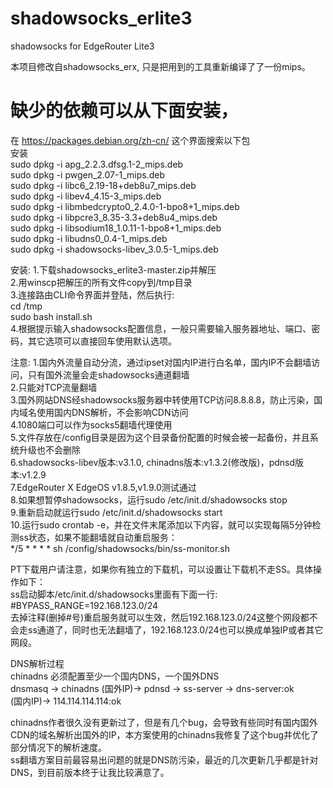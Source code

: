 # shadowsocks_erlite3

shadowsocks for EdgeRouter Lite3

本项目修改自shadowsocks_erx, 只是把用到的工具重新编译了了一份mips。  

# 缺少的依赖可以从下面安装，
在 https://packages.debian.org/zh-cn/ 这个界面搜索以下包  
安装  
sudo dpkg -i apg_2.2.3.dfsg.1-2_mips.deb  
sudo dpkg -i pwgen_2.07-1_mips.deb  
sudo dpkg -i libc6_2.19-18+deb8u7_mips.deb  
sudo dpkg -i libev4_4.15-3_mips.deb  
sudo dpkg -i libmbedcrypto0_2.4.0-1-bpo8+1_mips.deb  
sudo dpkg -i libpcre3_8.35-3.3+deb8u4_mips.deb  
sudo dpkg -i libsodium18_1.0.11-1-bpo8+1_mips.deb  
sudo dpkg -i libudns0_0.4-1_mips.deb  
sudo dpkg -i shadowsocks-libev_3.0.5-1_mips.deb


安装:
1.下载shadowsocks_erlite3-master.zip并解压  
2.用winscp把解压的所有文件copy到/tmp目录  
3.连接路由CLI命令界面并登陆，然后执行:   
cd /tmp  
sudo bash install.sh  
4.根据提示输入shadowsocks配置信息，一般只需要输入服务器地址、端口、密码，其它选项可以直接回车使用默认选项。  

注意:
1.国内外流量自动分流，通过ipset对国内IP进行白名单，国内IP不会翻墙访问，只有国外流量会走shadowsocks通道翻墙   
2.只能对TCP流量翻墙  
3.国外网站DNS经shadowsocks服务器中转使用TCP访问8.8.8.8，防止污染，国内域名使用国内DNS解析，不会影响CDN访问  
4.1080端口可以作为socks5翻墙代理使用  
5.文件存放在/config目录是因为这个目录备份配置的时候会被一起备份，并且系统升级也不会删除  
6.shadowsocks-libev版本:v3.1.0, chinadns版本:v1.3.2(修改版)，pdnsd版本:v1.2.9  
7.EdgeRouter X EdgeOS v1.8.5,v1.9.0测试通过  
8.如果想暂停shadowsocks，运行sudo /etc/init.d/shadowsocks stop  
9.重新启动就运行sudo /etc/init.d/shadowsocks start  
10.运行sudo crontab -e，并在文件末尾添加以下内容，就可以实现每隔5分钟检测ss状态，如果不能翻墙就自动重启服务：  
*/5 * * * * sh /config/shadowsocks/bin/ss-monitor.sh  

PT下载用户请注意，如果你有独立的下载机，可以设置让下载机不走SS。具体操作如下：  
ss启动脚本/etc/init.d/shadowsocks里面有下面一行:  
#BYPASS_RANGE=192.168.123.0/24  
去掉注释(删掉#号)重启服务就可以生效，然后192.168.123.0/24这整个网段都不会走ss通道了，同时也无法翻墙了，192.168.123.0/24也可以换成单独IP或者其它网段。  

DNS解析过程  
chinadns    必须配置至少一个国内DNS，一个国外DNS  
dnsmasq  ->    chinadns    (国外IP)->    pdnsd   -> ss-server -> dns-server:ok  
			   (国内IP)->    114.114.114.114:ok  

chinadns作者很久没有更新过了，但是有几个bug，会导致有些同时有国内国外CDN的域名解析出国外的IP，本方案使用的chinadns我修复了这个bug并优化了部分情况下的解析速度。  
ss翻墙方案目前最容易出问题的就是DNS防污染，最近的几次更新几乎都是针对DNS，到目前版本终于让我比较满意了。  
